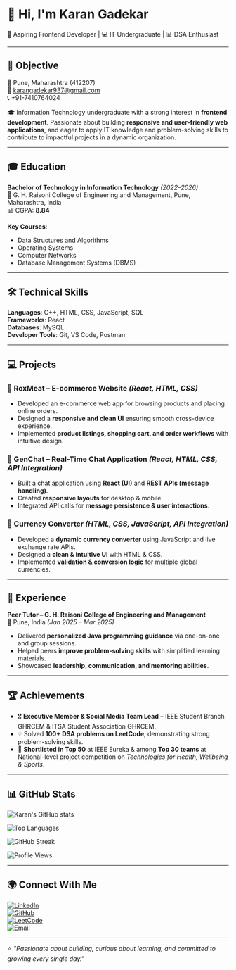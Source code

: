 # 👋 Hi, I'm Karan Gadekar  

🚀 Aspiring Frontend Developer | 💻 IT Undergraduate | 📊 DSA Enthusiast  

---

## 📌 Objective  

📍 Pune, Maharashtra (412207)  
📧 [karangadekar937@gmail.com](mailto:karangadekar937@gmail.com)  
📞 +91-7410764024  

🎓 Information Technology undergraduate with a strong interest in **frontend development**. Passionate about building **responsive and user-friendly web applications**, and eager to apply IT knowledge and problem-solving skills to contribute to impactful projects in a dynamic organization.  

---

## 🎓 Education  

**Bachelor of Technology in Information Technology** *(2022–2026)*  
📍 G. H. Raisoni College of Engineering and Management, Pune, Maharashtra, India  
📊 CGPA: **8.84**  

**Key Courses**:  
- Data Structures and Algorithms  
- Operating Systems  
- Computer Networks  
- Database Management Systems (DBMS)  

---

## 🛠️ Technical Skills  

**Languages**: C++, HTML, CSS, JavaScript, SQL  
**Frameworks**: React  
**Databases**: MySQL  
**Developer Tools**: Git, VS Code, Postman  

---

## 💻 Projects  

### 🛒 RoxMeat – E-commerce Website *(React, HTML, CSS)*  
- Developed an e-commerce web app for browsing products and placing online orders.  
- Designed a **responsive and clean UI** ensuring smooth cross-device experience.  
- Implemented **product listings, shopping cart, and order workflows** with intuitive design.  

### 💬 GenChat – Real-Time Chat Application *(React, HTML, CSS, API Integration)*  
- Built a chat application using **React (UI)** and **REST APIs (message handling)**.  
- Created **responsive layouts** for desktop & mobile.  
- Integrated API calls for **message persistence & user interactions**.  

### 💱 Currency Converter *(HTML, CSS, JavaScript, API Integration)*  
- Developed a **dynamic currency converter** using JavaScript and live exchange rate APIs.  
- Designed a **clean & intuitive UI** with HTML & CSS.  
- Implemented **validation & conversion logic** for multiple global currencies.  

---

## 💼 Experience  

**Peer Tutor – G. H. Raisoni College of Engineering and Management**  
📍 Pune, India *(Jan 2025 – Mar 2025)*  

- Delivered **personalized Java programming guidance** via one-on-one and group sessions.  
- Helped peers **improve problem-solving skills** with simplified learning materials.  
- Showcased **leadership, communication, and mentoring abilities**.  

---

## 🏆 Achievements  

- 🎖️ **Executive Member & Social Media Team Lead** – IEEE Student Branch GHRCEM & ITSA Student Association GHRCEM.  
- 💡 Solved **100+ DSA problems on LeetCode**, demonstrating strong problem-solving skills.  
- 🥇 **Shortlisted in Top 50** at IEEE Eureka & among **Top 30 teams** at National-level project competition on *Technologies for Health, Wellbeing & Sports*.  

---

## 📊 GitHub Stats  

![Karan's GitHub stats](https://github-readme-stats.vercel.app/api?username=KaranGadekar&show_icons=true&theme=radical)  

![Top Languages](https://github-readme-stats.vercel.app/api/top-langs/?username=KaranGadekar&layout=compact&theme=radical)  

![GitHub Streak](https://github-readme-streak-stats.herokuapp.com/?user=KaranGadekar&theme=radical)  

![Profile Views](https://komarev.com/ghpvc/?username=KaranGadekar&color=blue)  

---

## 🌍 Connect With Me  

[![LinkedIn](https://img.shields.io/badge/-LinkedIn-blue?style=flat&logo=linkedin)](your-linkedin-link)  
[![GitHub](https://img.shields.io/badge/-GitHub-black?style=flat&logo=github)](https://github.com/KaranGadekar)  
[![LeetCode](https://img.shields.io/badge/-LeetCode-orange?style=flat&logo=leetcode&logoColor=black)](your-leetcode-link)  
[![Email](https://img.shields.io/badge/-Email-red?style=flat&logo=gmail&logoColor=white)](mailto:karangadekar937@gmail.com)  

---

⭐ *"Passionate about building, curious about learning, and committed to growing every single day."*  
